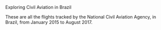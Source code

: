 Exploring Civil Aviation in Brazil


These are all the flights tracked by the National Civil Aviation Agency, in Brazil, from January 2015 to August 2017.
